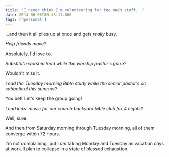 ```yaml
---
title: "I never think I'm volunteering for too much stuff..."
date: 2014-06-06T00:43:11.000
tags: ['personal']
---
```


...and then it all piles up at once and gets _really_ busy.

_Help friends move?_

Absolutely, I'd love to.

_Substitute worship lead while the worship pastor's gone?_

Wouldn't miss it.

_Lead the Tuesday morning Bible study while the senior pastor's on sabbatical this summer?_

You bet! Let's keep the group going!

_Lead kids' music for our church backyard bible club for 4 nights?_

Well, sure.

And then from Saturday morning through Tuesday morning, all of them converge within 72 hours.

I'm not complaining, but I _am_ taking Monday and Tuesday as vacation days at work. I plan to collapse in a state of blessed exhaustion.
